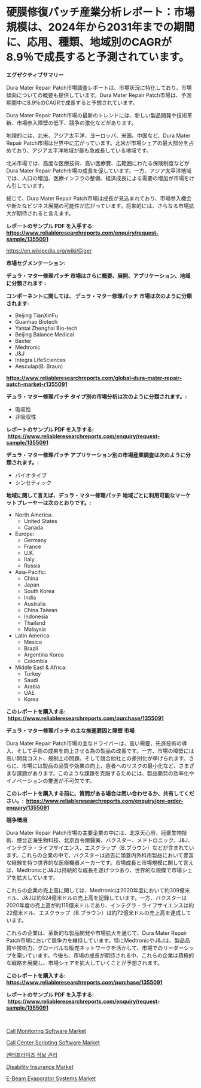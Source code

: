 <p><h1>硬膜修復パッチ産業分析レポート：市場規模は、2024年から2031年までの期間に、応用、種類、地域別のCAGRが8.9％で成長すると予測されています。</h1></p><p><strong>エグゼクティブサマリー</strong></p>
<p><p>Dura Mater Repair Patch市場調査レポートは、市場状況に特化しており、市場傾向についての概要も提供しています。Dura Mater Repair Patch市場は、予測期間中に8.9％のCAGRで成長すると予想されています。</p><p>Dura Mater Repair Patch市場の最新のトレンドには、新しい製品開発や技術革新、市場参入障壁の低下、競争の激化などがあります。</p><p>地理的には、北米、アジア太平洋、ヨーロッパ、米国、中国など、Dura Mater Repair Patch市場は世界中に広がっています。北米が市場シェアの最大部分を占めており、アジア太平洋地域が最も急成長している地域です。</p><p>北米市場では、高度な医療技術、高い医療費、広範囲にわたる保険制度などがDura Mater Repair Patch市場の成長を促しています。一方、アジア太平洋地域では、人口の増加、医療インフラの整備、経済成長による需要の増加が市場をけん引しています。</p><p>総じて、Dura Mater Repair Patch市場は成長が見込まれており、市場参入機会や新たなビジネス展開の可能性が広がっています。将来的には、さらなる市場拡大が期待されると言えます。</p></p>
<p><strong>レポートのサンプル PDF を入手する: <a href="https://www.reliableresearchreports.com/enquiry/request-sample/1355091">https://www.reliableresearchreports.com/enquiry/request-sample/1355091</a></strong></p>
<p><a href="https://en.wikipedia.org/wiki/Giger">https://en.wikipedia.org/wiki/Giger</a></p>
<p><strong>市場セグメンテーション:</strong></p>
<p><strong> デュラ・マター修理パッチ 市場はさらに概要、展開、アプリケーション、地域に分類されます :</strong></p>
<p><strong>コンポーネントに関しては、 デュラ・マター修理パッチ 市場は次のように分類されます: &nbsp;</strong></p>
<p><ul><li>Beijing TianXinFu</li><li>Guanhao Biotech</li><li>Yantai Zhenghai Bio-tech</li><li>Beijing Balance Medical</li><li>Baxter</li><li>Medtronic</li><li>J&J</li><li>Integra LifeSciences</li><li>Aesculap(B. Braun)</li></ul></p>
<p><strong><a href="https://www.reliableresearchreports.com/global-dura-mater-repair-patch-market-r1355091">https://www.reliableresearchreports.com/global-dura-mater-repair-patch-market-r1355091</a></strong></p>
<p><strong> デュラ・マター修理パッチ タイプ別の市場分析は次のように分類されます。:</strong></p>
<p><ul><li>吸収性</li><li>非吸収性</li></ul></p>
<p><strong>レポートのサンプル PDF を入手する: &nbsp;<a href="https://www.reliableresearchreports.com/enquiry/request-sample/1355091">https://www.reliableresearchreports.com/enquiry/request-sample/1355091</a></strong></p>
<p><strong> デュラ・マター修理パッチ アプリケーション別の市場産業調査は次のように分類されます。:</strong></p>
<p><ul><li>バイオタイプ</li><li>シンセティック</li></ul></p>
<p><strong>地域に関して言えば、デュラ・マター修理パッチ 地域ごとに利用可能なマーケットプレーヤーは次のとおりです。:</strong></p>
<p><ul>
    <li>
        North America:
        <ul>
            <li>United States</li>
            <li>Canada</li>
        </ul>
    </li>
    <li>
        Europe:
        <ul>
            <li>Germany</li>
            <li>France</li>
            <li>U.K.</li>
            <li>Italy</li>
            <li>Russia</li>
        </ul>
    </li>
    <li>
        Asia-Pacific:
        <ul>
            <li>China</li>
            <li>Japan</li>
            <li>South Korea</li>
            <li>India</li>
            <li>Australia</li>
            <li>China Taiwan</li>
            <li>Indonesia</li>
            <li>Thailand</li>
            <li>Malaysia</li>
        </ul>
    </li>
    <li>
        Latin America:
        <ul>
            <li>Mexico</li>
            <li>Brazil</li>
            <li>Argentina Korea</li>
            <li>Colombia</li>
        </ul>
    </li>
    <li>
        Middle East & Africa:
        <ul>
            <li>Turkey</li>
            <li>Saudi</li>
            <li>Arabia</li>
            <li>UAE</li>
            <li>Korea</li>
        </ul>
    </li>
    </ul></p>
<p><strong>このレポートを購入する: &nbsp;<a href="https://www.reliableresearchreports.com/purchase/1355091">https://www.reliableresearchreports.com/purchase/1355091</a></strong></p>
<p><strong>デュラ・マター修理パッチ の主な推進要因と障壁 市場</strong></p>
<p><p>Dura Mater Repair Patch市場の主なドライバーは、高い需要、先進技術の導入、そして手術の成果を向上させる為の製品の改善です。一方、市場の障壁には高い開発コスト、規制上の問題、そして競合他社との差別化が挙げられます。さらに、市場には製品の品質や効果の向上、患者へのリスクの最小化など、さまざまな課題があります。このような課題を克服するためには、製品開発の効率化やイノベーションの推進が不可欠です。</p></p>
<p><strong>このレポートを購入する前に、質問がある場合は問い合わせるか、共有してください。:&nbsp; <a href="https://www.reliableresearchreports.com/enquiry/pre-order-enquiry/1355091">https://www.reliableresearchreports.com/enquiry/pre-order-enquiry/1355091</a></strong></p>
<p><strong>競争環境</strong></p>
<p><p>Dura Mater Repair Patch市場の主要企業の中には、北京天心府、冠豪生物技術、煙台正海生物科技、北京百令爾醫藥、バクスター、メドトロニック、J&J、インテグラ・ライフサイエンス、エスクラップ（B.ブラウン）などが含まれています。これらの企業の中で、バクスターは過去に頭蓋内外科用製品において豊富な経験を持つ世界的な医療機器メーカーです。市場成長と市場規模に関して言えば、MedtronicとJ&Jは持続的な成長を遂げつつあり、世界的な規模で市場シェアを拡大しています。</p><p>これらの企業の売上高に関しては、Medtronicは2020年度において約309億米ドル、J&Jは約824億米ドルの売上高を記録しています。一方、バクスターは2020年度の売上高が約118億米ドルであり、インテグラ・ライフサイエンスは約22億米ドル、エスクラップ（B.ブラウン）は約72億米ドルの売上高を達成しています。</p><p>これらの企業は、革新的な製品開発や市場拡大を通じて、Dura Mater Repair Patch市場において競争力を維持しています。特にMedtronicやJ&Jは、製品品質や技術力、グローバルな販売ネットワークを活かして、市場でのリーダーシップを築いています。今後も、市場の成長が期待される中、これらの企業は積極的な戦略を展開し、市場シェアを拡大していくことが予想されます。</p></p>
<p><strong>このレポートを購入する: &nbsp; <a href="https://www.reliableresearchreports.com/purchase/1355091">https://www.reliableresearchreports.com/purchase/1355091</a></strong></p>
<p><strong>レポートのサンプル PDF を入手する: &nbsp;<a href="https://www.reliableresearchreports.com/enquiry/request-sample/1355091">https://www.reliableresearchreports.com/enquiry/request-sample/1355091</a></strong><strong></strong></p>
<p>&nbsp;</p>
<p><p><a href="https://github.com/globismark/Market-Research-Report-List-4/blob/main/call-monitoring-software-market.md">Call Monitoring Software Market</a></p><p><a href="https://github.com/prosalinda88/Market-Research-Report-List-5/blob/main/call-center-scripting-software-market.md">Call Center Scripting Software Market</a></p><p><a href="https://medium.com/@jerrodhilll68/%EA%B8%B0%EC%97%85-%EC%A0%95%EB%B3%B4-%EA%B4%80%EB%A6%AC-%EC%8B%9C%EC%9E%A5-%EC%97%AD%ED%95%99-%EB%B0%8F-%EC%84%B1%EC%9E%A5-%EB%8F%99%EB%A0%A5%EC%9D%84-%EB%B6%84%EC%84%9D%ED%95%98%EA%B3%A0-2024%EB%85%84%EB%B6%80%ED%84%B0-2031%EB%85%84%EA%B9%8C%EC%A7%80-%EC%98%88%EC%B8%A1%ED%95%A9%EB%8B%88%EB%8B%A4-891286e38b05">엔터프라이즈 정보 관리</a></p><p><a href="https://issuu.com/reportprime-2/docs/disability-insurance-market-size-2030.pptx">Disability Insurance Market</a></p><p><a href="https://medium.com/@rontaybrewer02024/e-beam-evaporator-systems-market-size-market-segmentation-market-trends-and-growth-analysis-fc0e84bad328">E-Beam Evaporator Systems Market</a></p></p>